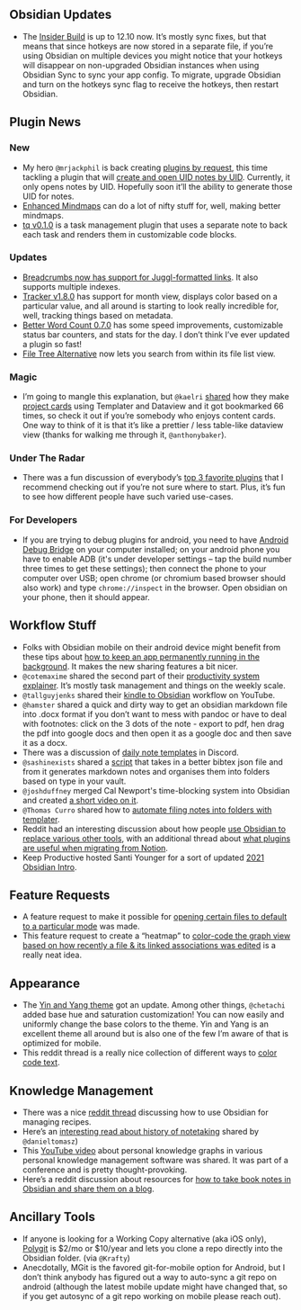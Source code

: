 ## Obsidian Updates
* The [Insider Build](https://forum.obsidian.md/t/obsidian-release-v0-12-10-insider-build/20523) is up to 12.10 now. It’s mostly sync fixes, but that means that since hotkeys are now stored in a separate file, if you’re using Obsidian on multiple devices you might notice that your hotkeys will disappear on non-upgraded Obsidian instances when using Obsidian Sync to sync your app config. To migrate, upgrade Obsidian and turn on the hotkeys sync flag to receive the hotkeys, then restart Obsidian.

## Plugin News

### New
* My hero `@mrjackphil` is back creating [plugins by request](https://forum.obsidian.md/t/uuid-for-note-links-in-url-scheme/14617), this time tackling a plugin that will [create and open UID notes by UID](https://github.com/mrjackphil/obsidian-note-uid). Currently, it only opens notes by UID. Hopefully soon it’ll the ability to generate those UID for notes.
* [Enhanced Mindmaps](https://github.com/MarkMindCkm/obsidian-enhancing-mindmap) can do a lot of nifty stuff for, well, making better mindmaps. 
* [tq v0.1.0](https://github.com/tgrosinger/tq-obsidian) is a task management plugin that uses a separate note to back each task and renders them in customizable code blocks. 

### Updates
* [Breadcrumbs now has support for Juggl-formatted links](https://github.com/SkepticMystic/breadcrumbs). It also supports multiple indexes. 
* [Tracker v1.8.0](https://github.com/pyrochlore/obsidian-tracker) has support for month view, displays color based on a particular value, and all around is starting to look really incredible for, well, tracking things based on metadata. 
* [Better Word Count 0.7.0](https://github.com/lukeleppan/better-word-count) has some speed improvements, customizable status bar counters, and stats for the day. I don’t think I’ve ever updated a plugin so fast!  
* [File Tree Alternative](https://github.com/ozntel/file-tree-alternative/releases) now lets you search from within its file list view. 

### Magic
* I’m going to mangle this explanation, but `@kaelri` [shared](https://discordapp.com/channels/686053708261228577/694233507500916796/854541472761905162) how they make [project cards](https://gist.github.com/kaelri/f7427fef75a375a453faa7e9c030e254) using Templater and Dataview and it got bookmarked 66 times, so check it out if you’re somebody who enjoys content cards. One way to think of it is that it’s like a prettier / less table-like dataview view (thanks for walking me through it, `@anthonybaker`). 
### Under The Radar
* There was a fun discussion of everybody’s [top 3 favorite plugins](http://discordapp.com/channels/686053708261228577/707816848615407697/861911446212444160) that I recommend checking out if you’re not sure where to start. Plus, it’s fun to see how different people have such varied use-cases. 
### For Developers
* If you are trying to debug plugins for android, you need to have [Android Debug Bridge](https://developer.android.com/studio/command-line/adb) on your computer installed; on your android phone you have to enable ADB (it's under developer settings – tap the build number three times to get these settings); then connect the phone to your computer over USB; open chrome (or chromium based browser should also work) and type `chrome://inspect` in the browser. Open obsidian on your phone, then it should appear. 

## Workflow Stuff
* Folks with Obsidian mobile on their android device might benefit from these tips about [how to keep an app permanently running in the background](https://www.androidcentral.com/how-keep-app-permanently-running-background-galaxy-s20). It makes the new sharing features a bit nicer. 
* `@cotemaxime` shared the second part of their [productivity system explainer](https://www.maximecote.me/blog/my-productivity-system-executing/). It’s mostly task management and things on the weekly scale.
* `@tallguyjenks` shared their [kindle to Obsidian](https://youtu.be/GKj6y7nKlxY) workflow on YouTube. 
* `@hamster` shared a quick and dirty way to get an obsidian markdown file into .docx format if you don’t want to mess with pandoc or have to deal with footnotes: click on the 3 dots of the note - export to pdf, hen drag the pdf into google docs and then open it as a google doc and then save it as a docx. 
* There was a discussion of [daily note templates](http://discordapp.com/channels/686053708261228577/694233507500916796/861616486261850114) in Discord. 
* `@sashinexists` shared a [script](http://discordapp.com/channels/686053708261228577/722584061087842365/860727328597999636) that takes in a better bibtex json file and from it generates markdown notes and organises them into folders based on type in your vault.
* `@joshduffney` merged Cal Newport's time-blocking system into Obsidian and created [a short video on it](https://www.youtube.com/watch?v=4j4hG_0AoWs). 
* `@Thomas Curro` shared how to [automate filing notes into folders with templater](https://www.youtube.com/watch?v=VPAGohAwiow). 
* Reddit had an interesting discussion about how people [use Obsidian to replace various other tools](https://www.reddit.com/r/ObsidianMD/comments/ofp9s2/how_many_tools_has_obsidian_replaced_for_you/), with an additional thread about [what plugins are useful when migrating from Notion](https://www.reddit.com/r/ObsidianMD/comments/ofqxes/people_who_have_switched_from_notion_to_obsidian/). 
* Keep Productive hosted Santi Younger for a sort of updated [2021 Obsidian Intro](https://www.youtube.com/watch?v=oaDkQl2zclY). 
## Feature Requests
* A feature request to make it possible for [opening certain files to default to a particular mode](https://forum.obsidian.md/t/opening-certain-files-defaults-to-certain-modes/20600) was made. 
* This feature request to create a “heatmap” to [color-code the graph view based on how recently a file & its linked associations was edited](https://forum.obsidian.md/t/graph-colourisation-according-to-brain-entropy/20402) is a really neat idea. 
## Appearance
* The [Yin and Yang theme](https://github.com/chetachiezikeuzor/Yin-and-Yang-Theme) got an update. Among other things, `@chetachi` added base hue and saturation customization! You can now easily and uniformly change the base colors to the theme. Yin and Yang is an excellent theme all around but is also one of the few I’m aware of that is optimized for mobile. 
* This reddit thread is a really nice collection of different ways to [color code text](https://www.reddit.com/r/ObsidianMD/comments/oeq7ae/i_have_a_question_about_text_colors/). 
## Knowledge Management
* There was a nice [reddit thread](https://www.reddit.com/r/ObsidianMD/comments/ocgmsh/recipes/) discussing how to use Obsidian for managing recipes. 
* Here’s an [interesting read about history of notetaking](https://boffosocko.com/2021/07/03/differentiating-online-variations-of-the-commonplace-book-digital-gardens-wikis-zettlekasten-waste-books-florilegia-and-second-brains/) shared by `@danieltomasz`) 
* This [YouTube video](https://www.youtube.com/watch?v=7ik0JNnoXBc) about personal knowledge graphs in various personal knowledge management software was shared. It was part of a conference and is pretty thought-provoking. 
* Here’s a reddit discussion about resources for [how to take book notes in Obsidian and share them on a blog](https://www.reddit.com/r/ObsidianMD/comments/ogmgnn/book_notes_in_obsidian/).  

## Ancillary Tools
* If anyone is looking for a Working Copy alternative (aka iOS only), [Polygit](https://www.polygitapp.com/) is $2/mo or $10/year and lets you clone a repo directly into the Obsidian folder. (via `@Krafty`) 
* Anecdotally, MGit is the favored git-for-mobile option for Android, but I don’t think anybody has figured out a way to auto-sync a git repo on android (although the latest mobile update might have changed that, so if you get autosync of a git repo working on mobile please reach out).  
